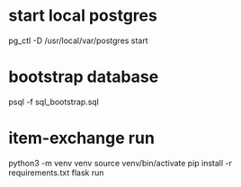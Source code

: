 # start local postgres

pg_ctl -D /usr/local/var/postgres start
# bootstrap database
psql -f sql_bootstrap.sql

# item-exchange run
python3 -m venv venv
source venv/bin/activate
pip install -r requirements.txt
flask run

